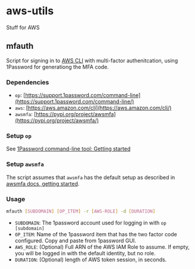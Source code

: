 # aws-utils

Stuff for AWS

## mfauth

Script for signing in to [AWS CLI](https://aws.amazon.com/cli/) with multi-factor authenitcation, using 1Password for generationg the MFA code.

### Dependencies

* `op`: [https://support.1password.com/command-line](https://support.1password.com/command-line/)
* `aws`: [https://aws.amazon.com/cli](https://aws.amazon.com/cli/)
* `awsmfa`: [https://pypi.org/project/awsmfa](https://pypi.org/project/awsmfa/)

### Setup `op`

See [1Password command-line tool: Getting started](https://support.1password.com/command-line-getting-started/)

### Setup `awsmfa`

The script assumes that `awsmfa` has the default setup as described in [awsmfa docs, getting started](https://github.com/dcoker/awsmfa#getting-started).

### Usage

```bash
mfauth [SUBDOMAIN] [OP_ITEM] -r [AWS-ROLE] -d [DURATION]
```

* `SUBDOMAIN`: The 1password account used for logging in with `op [subdomain]`
* `OP_ITEM`: Name of the 1password item that has the two factor code configured. Copy and paste from 1password GUI.
* `AWS_ROLE`: (Optional) Full ARN of the AWS IAM Role to assume. If empty, you will be logged in with the default identity, but no role.
* `DURATION`: (Optional) length of AWS token session, in seconds.